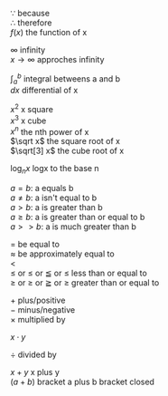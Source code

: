 
$\because$        because    
$\therefore$      therefore  
$f(x)$            the function of x   


$\infty$          infinity            
$x \to \infty$    approches infinity    


$\int_{a}^{b}$    integral betweens a and b  
$dx$              differential of x   



$x^2$         x square             
$x^3$        x cube               
$x^n$         the nth power of x   
$\sqrt x$     the square root of x   
$\sqrt[3] x$  the cube root of x   

$\log_n x$  logx to the base n   




$a=b$: a equals b   
$a \neq b$: a isn't equal to b   
$a \gt b$: a is greater than b   
$a \ge b$: a is greater than or equal to b   
$a >> b$: a is much greater than b   



$=$        be equal to                 
$\approx$  be approximately equal to    
$\lt$       
$\le$ or $\leq$ or $\leqq$ or $\leqslant$  less than or equal to      
$\ge$ or $\geq$ or $\geqq$ or $\geqslant$  greater than or equal to   



$+$          plus/positive              
$-$         minus/negative             
$\times$     multiplied by      

$x \cdot y$     

$\div$       divided by                 

$x+y$      x plus y   
$(a+b)$    bracket a plus b bracket closed  



  